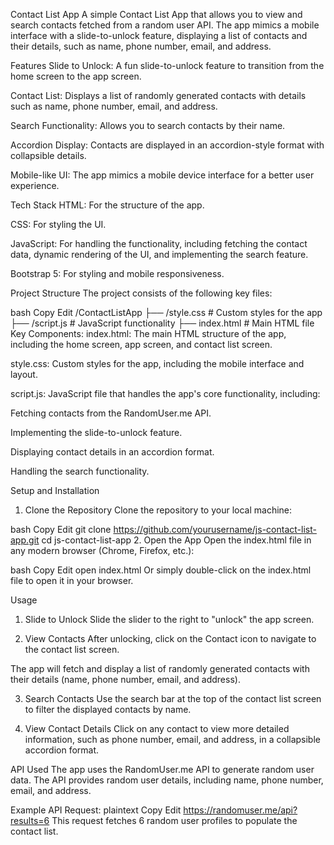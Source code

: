 Contact List App
A simple Contact List App that allows you to view and search contacts fetched from a random user API. The app mimics a mobile interface with a slide-to-unlock feature, displaying a list of contacts and their details, such as name, phone number, email, and address.

Features
Slide to Unlock: A fun slide-to-unlock feature to transition from the home screen to the app screen.

Contact List: Displays a list of randomly generated contacts with details such as name, phone number, email, and address.

Search Functionality: Allows you to search contacts by their name.

Accordion Display: Contacts are displayed in an accordion-style format with collapsible details.

Mobile-like UI: The app mimics a mobile device interface for a better user experience.

Tech Stack
HTML: For the structure of the app.

CSS: For styling the UI.

JavaScript: For handling the functionality, including fetching the contact data, dynamic rendering of the UI, and implementing the search feature.

Bootstrap 5: For styling and mobile responsiveness.

Project Structure
The project consists of the following key files:

bash
Copy
Edit
/ContactListApp
  ├── /style.css           # Custom styles for the app
  ├── /script.js           # JavaScript functionality
  ├── index.html           # Main HTML file
Key Components:
index.html: The main HTML structure of the app, including the home screen, app screen, and contact list screen.

style.css: Custom styles for the app, including the mobile interface and layout.

script.js: JavaScript file that handles the app's core functionality, including:

Fetching contacts from the RandomUser.me API.

Implementing the slide-to-unlock feature.

Displaying contact details in an accordion format.

Handling the search functionality.

Setup and Installation
1. Clone the Repository
Clone the repository to your local machine:

bash
Copy
Edit
git clone https://github.com/yourusername/js-contact-list-app.git
cd js-contact-list-app
2. Open the App
Open the index.html file in any modern browser (Chrome, Firefox, etc.):

bash
Copy
Edit
open index.html
Or simply double-click on the index.html file to open it in your browser.

Usage
1. Slide to Unlock
Slide the slider to the right to "unlock" the app screen.

2. View Contacts
After unlocking, click on the Contact icon to navigate to the contact list screen.

The app will fetch and display a list of randomly generated contacts with their details (name, phone number, email, and address).

3. Search Contacts
Use the search bar at the top of the contact list screen to filter the displayed contacts by name.

4. View Contact Details
Click on any contact to view more detailed information, such as phone number, email, and address, in a collapsible accordion format.

API Used
The app uses the RandomUser.me API to generate random user data. The API provides random user details, including name, phone number, email, and address.

Example API Request:
plaintext
Copy
Edit
https://randomuser.me/api?results=6
This request fetches 6 random user profiles to populate the contact list.
